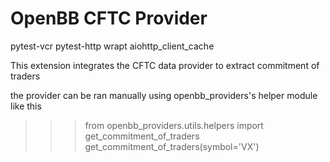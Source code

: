 # OpenBB CFTC Provider

pytest-vcr
pytest-http
wrapt
aiohttp_client_cache


This extension integrates the CFTC data provider to extract commitment of traders

the provider can be ran manually using openbb_providers's helper module like this

>>> from openbb_providers.utils.helpers import get_commitment_of_traders
>>> get_commitment_of_traders(symbol='VX')


